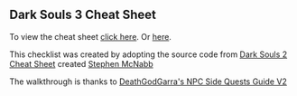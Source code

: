 ## Dark Souls 3 Cheat Sheet

To view the cheat sheet [click here](http://zkjellberg.github.io/dark-souls-3-cheat-sheet/). Or [here](https://liciaoflindelt.github.io/dark-souls-3-cheat-sheet/).

This checklist was created by adopting the source code from [Dark Souls 2 Cheat Sheet](https://github.com/smcnabb/dark-souls-2-cheat-sheet/tree/gh-pages) created [Stephen McNabb](https://github.com/smcnabb)

The walkthrough is thanks to [DeathGodGarra's NPC Side Quests Guide V2](http://www.gamefaqs.com/boards/168566-dark-souls-iii/73599466)

